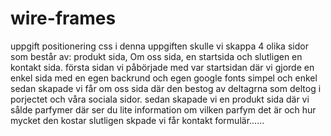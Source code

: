 # wire-frames
uppgift positionering css
i denna uppgiften skulle vi skappa 4 olika sidor som består av: produkt sida, Om oss sida, en startsida och slutligen en kontakt sida. 
första sidan vi påbörjade med var startsidan där vi gjorde en enkel sida med en egen backrund och egen google fonts simpel och enkel 
sedan skapade vi får om oss sida där den bestog av deltagrna som deltog i porjectet och våra sociala sidor. 
sedan skapade vi en produkt sida där vi sålde parfymer där ser du lite information om vilken parfym det är och hur mycket den kostar 
slutligen skpade vi får kontakt formulär......
